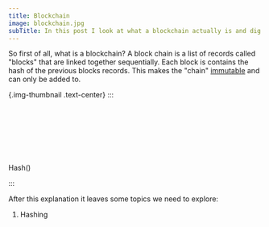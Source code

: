 ```yaml
---
title: Blockchain 
image: blockchain.jpg
subTitle: In this post I look at what a blockchain actually is and dig much deeper into the tech.
---
```

So first of all, what is a blockchain? A block chain is a list of records called "blocks" that are linked together sequentially. Each block is contains the hash of the previous blocks records. This makes the "chain" [immutable](terms#immutable) and can only be added to.

{.img-thumbnail .text-center}
:::
<svg viewBox="0 0 620 140">
  <defs>
    <marker id="arrow" viewBox="0 0 10 10" refX="5" refY="5"
        markerWidth="6" markerHeight="6"
        orient="auto-start-reverse">
      <path d="M 0 0 L 10 5 L 0 10 z" />
    </marker>
  </defs>

  <g id="block" transform="translate(50 10)">
    <rect x="0" y="0" width="100" height="100" style="fill: none; stroke: blue; stroke-width: 1" />
    <rect x="0" y="0" width="100" height="20" style="fill: none; stroke: blue; stroke-width: 1" />
    <text x="10" y="15">Hash()</text>
    <path d="M 0 50 h -10 v -40 h -35" marker-end="url(#arrow)" style="fill: none; stroke: #000; stroke-width: 1" />
  </g>
  
  <use xlink:href="#block" transform="translate(150 0)"></use>
  <use xlink:href="#block" transform="translate(300 0)"></use>
  <use xlink:href="#block" transform="translate(450 0)"></use>
</svg>
:::

After this explanation it leaves some topics we need to explore:
1. Hashing